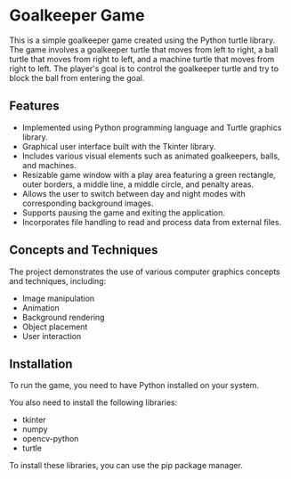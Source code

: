 # Goalkeeper Game

This is a simple goalkeeper game created using the Python turtle library. The game involves a goalkeeper turtle that moves from left to right, a ball turtle that moves from right to left, and a machine turtle that moves from right to left. The player's goal is to control the goalkeeper turtle and try to block the ball from entering the goal.

## Features

- Implemented using Python programming language and Turtle graphics library.
- Graphical user interface built with the Tkinter library.
- Includes various visual elements such as animated goalkeepers, balls, and machines.
- Resizable game window with a play area featuring a green rectangle, outer borders, a middle line, a middle circle, and penalty areas.
- Allows the user to switch between day and night modes with corresponding background images.
- Supports pausing the game and exiting the application.
- Incorporates file handling to read and process data from external files.

## Concepts and Techniques

The project demonstrates the use of various computer graphics concepts and techniques, including:

- Image manipulation
- Animation
- Background rendering
- Object placement
- User interaction

## Installation

To run the game, you need to have Python installed on your system.

You also need to install the following libraries:

- tkinter
- numpy
- opencv-python
- turtle

To install these libraries, you can use the pip package manager.
